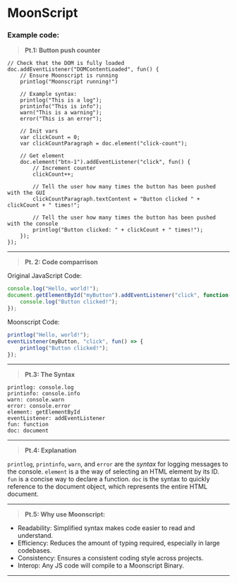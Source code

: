 # MoonScript

### Example code:
> **Pt.1: Button push counter**
```moonscript
// Check that the DOM is fully loaded
doc.addEventListener("DOMContentLoaded", fun() {
    // Ensure Moonscript is running
    printlog("Moonscript running!")

    // Example syntax:
    printlog("This is a log");
    printinfo("This is info");
    warn("This is a warning");
    error("This is an error");

    // Init vars
    var clickCount = 0;
    var clickCountParagraph = doc.element("click-count");
    
    // Get element
    doc.element("btn-1").addEventListener("click", fun() {
        // Increment counter
        clickCount++;

        // Tell the user how many times the button has been pushed with the GUI
        clickCountParagraph.textContent = "Button clicked " + clickCount + " times!";

        // Tell the user how many times the button has been pushed with the console
        printlog("Button clicked: " + clickCount + " times!");
    });
});
```

---------------------------------------

>**Pt. 2: Code comparrison**

 Original JavaScript Code:
```js
console.log("Hello, world!");
document.getElementById("myButton").addEventListener("click", function() {
    console.log("Button clicked!");
});
```

Moonscript Code:
```js
printlog("Hello, world!");
eventListener(myButton, "click", fun() => {
    printlog("Button clicked!");
});
```
---------------------------------------

> **Pt.3: The Syntax**
```
printlog: console.log
printinfo: console.info
warn: console.warn
error: console.error
element: getElementById
eventListener: addEventListener
fun: function
doc: document
```

---------------------------------------


>**Pt.4: Explanation**

`printlog`, `printinfo`, `warn`, and `error` are the *syntax* for logging messages to the console.
`element` is a the way of selecting an HTML element by its ID.
`fun` is a concise way to declare a function.
`doc` is the syntax to quickly reference to the document object, which represents the entire HTML document.

---------------------------------------


>**Pt.5: Why use Moonscript:**

- Readability: Simplified syntax makes code easier to read and understand.
- Efficiency: Reduces the amount of typing required, especially in large codebases.
- Consistency: Ensures a consistent coding style across projects.
- Interop: Any JS code will compile to a Moonscript Binary.

---------------------------------------

